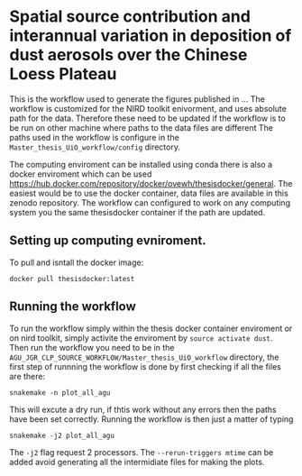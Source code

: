 # Spatial source contribution and interannual variation in deposition of dust aerosols over the Chinese Loess Plateau

This is the workflow used to generate the figures published in ... 
The workflow is customized for the NIRD toolkit enivorment, and uses absolute path for the data. 
Therefore these need to be updated if the workflow is to be run on other machine where paths to the data files are different
The paths used in the workflow is configure in the `Master_thesis_UiO_workflow/config` directory. 

The computing enviroment can be installed using conda there is also a docker enviroment which can be used https://hub.docker.com/repository/docker/ovewh/thesisdocker/general.
The easiest would be to use the docker container, data files are available in this zenodo repository. The workflow can configured to work on any computing system you the same thesisdocker container if the path are updated. 

## Setting up computing evniroment. 

To pull and isntall the docker image:

```
docker pull thesisdocker:latest
```

## Running the workflow

To run the workflow simply within the thesis docker container enviroment or on nird toolkit, simply activite the enviroment by `source activate dust`. Then run the workflow you need to be in the `AGU_JGR_CLP_SOURCE_WORKFLOW/Master_thesis_UiO_workflow` directory, the first step of runnning the workflow is done by first checking if all the files are there:

```shell
snakemake -n plot_all_agu 

```
This will excute a dry run, if thtis work without any errors then the paths have been set correctly. Running the workflow is then just a matter of typing

```shell
snakemake -j2 plot_all_agu
```

The `-j2` flag request 2 processors. The `--rerun-triggers mtime` can be added avoid generating all the intermidiate files for making the plots. 
